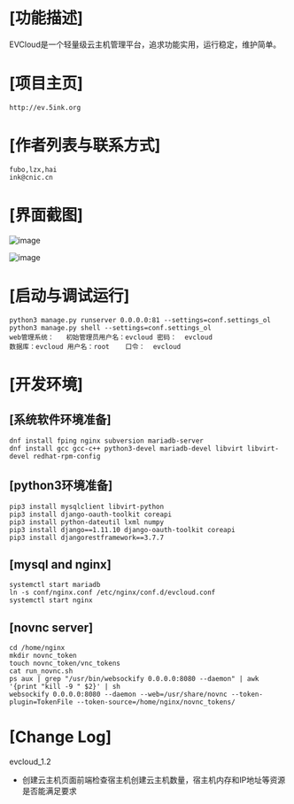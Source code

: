 # [功能描述]
EVCloud是一个轻量级云主机管理平台，追求功能实用，运行稳定，维护简单。
# [项目主页]
    http://ev.5ink.org
# [作者列表与联系方式]
    fubo,lzx,hai
    ink@cnic.cn
# [界面截图]
![image](https://github.com/bobff/ev-cloud/raw/master/static/images/page1.png)

![image](https://github.com/bobff/ev-cloud/raw/master/static/images/page2.png)

# [启动与调试运行]
    python3 manage.py runserver 0.0.0.0:81 --settings=conf.settings_ol
    python3 manage.py shell --settings=conf.settings_ol
    web管理系统：   初始管理员用户名：evcloud 密码：  evcloud
    数据库：evcloud 用户名：root    口令：  evcloud

# [开发环境]
## [系统软件环境准备]
    dnf install fping nginx subversion mariadb-server
    dnf install gcc gcc-c++ python3-devel mariadb-devel libvirt libvirt-devel redhat-rpm-config 
## [python3环境准备]
    pip3 install mysqlclient libvirt-python
    pip3 install django-oauth-toolkit coreapi    
    pip3 install python-dateutil lxml numpy
    pip3 install django==1.11.10 django-oauth-toolkit coreapi 
    pip3 install djangorestframework==3.7.7
## [mysql and nginx]
    systemctl start mariadb
    ln -s conf/nginx.conf /etc/nginx/conf.d/evcloud.conf
    systemctl start nginx
## [novnc server]
    cd /home/nginx
    mkdir novnc_token
    touch novnc_token/vnc_tokens
    cat run_novnc.sh 
    ps aux | grep "/usr/bin/websockify 0.0.0.0:8080 --daemon" | awk '{print "kill -9 " $2}' | sh
    websockify 0.0.0.0:8080 --daemon --web=/usr/share/novnc --token-plugin=TokenFile --token-source=/home/nginx/novnc_tokens/

# [Change Log]

evcloud_1.2

* 创建云主机页面前端检查宿主机创建云主机数量，宿主机内存和IP地址等资源是否能满足要求
